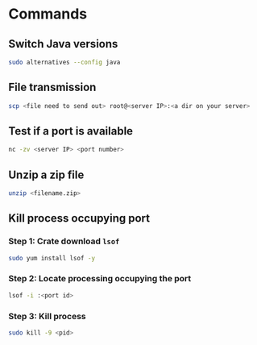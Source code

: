 # Commands

## Switch Java versions

```bash
sudo alternatives --config java
```

## File transmission

```bash
scp <file need to send out> root@<server IP>:<a dir on your server>
```

## Test if a port is available

```bash
nc -zv <server IP> <port number>
```

## Unzip a zip file
```bash
unzip <filename.zip>
```

## Kill process occupying port
### Step 1: Crate download `lsof`
```bash
sudo yum install lsof -y
```
### Step 2: Locate processing occupying the port
```bash
lsof -i :<port id>
```
### Step 3: Kill process
```bash
sudo kill -9 <pid>
```
